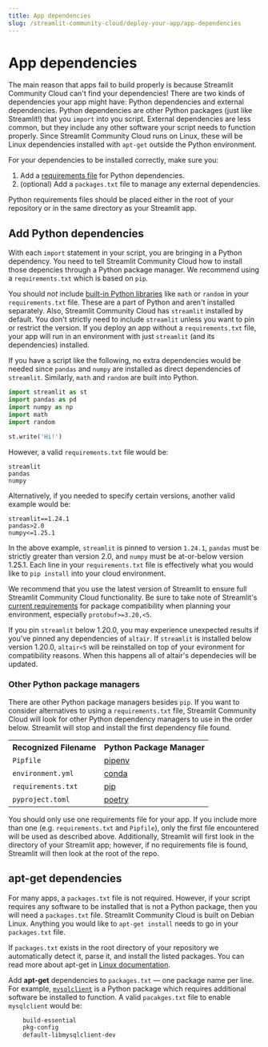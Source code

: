 ```yaml
---
title: App dependencies
slug: /streamlit-community-cloud/deploy-your-app/app-dependencies
---
```


# App dependencies

The main reason that apps fail to build properly is because Streamlit Community Cloud can't find your dependencies! There are two kinds of dependencies your app might have: Python dependencies and external dependencies. Python dependencies are other Python packages (just like Streamlit!) that you `import` into you script. External dependencies are less common, but they include any other software your script needs to function properly. Since Streamlit Community Cloud runs on Linux, these will be Linux dependencies installed with `apt-get` outside the Python environment.

For your dependencies to be installed correctly, make sure you:

1. Add a [requirements file](#add-python-dependencies) for Python dependencies.
2. (optional) Add a `packages.txt` file to manage any external dependencies.

<Note>

Python requirements files should be placed either in the root of your repository or in the same
directory as your Streamlit app.

</Note>

## Add Python dependencies

With each `import` statement in your script, you are bringing in a Python dependency. You need to tell Streamlit Community Cloud how to install those depencies through a Python package manager. We recommend using a `requirements.txt` which is based on `pip`.

You should _not_ include <a href="https://docs.python.org/3/py-modindex.html" target="_blank">built-in Python libraries</a> like `math` or `random` in your `requirements.txt` file. These are a part of Python and aren't installed separately. Also, Streamlit Community Cloud has `streamlit` installed by default. You don't strictly need to include `streamlit` unless you want to pin or restrict the version. If you deploy an app without a `requirements.txt` file, your app will run in an environment with just `streamlit` (and its dependencies) installed.

If you have a script like the following, no extra dependencies would be needed since `pandas` and `numpy` are installed as direct dependencies of `streamlit`. Similarly, `math` and `random` are built into Python.

```python
import streamlit as st
import pandas as pd
import numpy as np
import math
import random

st.write('Hi!')
```

However, a valid `requirements.txt` file would be:

```none
streamlit
pandas
numpy
```

Alternatively, if you needed to specify certain versions, another valid example would be:

```none
streamlit==1.24.1
pandas>2.0
numpy<=1.25.1
```

In the above example, `streamlit` is pinned to version `1.24.1`, `pandas` must be strictly greater than version 2.0, and `numpy` must be at-or-below version 1.25.1. Each line in your `requirements.txt` file is effectively what you would like to `pip install` into your cloud environment.

<Note>

We recommend that you use the latest version of Streamlit to ensure full Streamlit Community Cloud functionality. Be sure to take note of Streamlit's [current requirements](https://github.com/streamlit/streamlit/blob/develop/lib/setup.py) for package compatibility when planning your environment, especially `protobuf>=3.20,<5`.

</Note>

If you pin `streamlit` below 1.20.0, you may experience unexpected results if you've pinned any dependencies of `altair`. If `streamlit` is installed below version 1.20.0, `altair<5` will be reinstalled on top of your evironment for compatibility reasons. When this happens all of altair's dependecies will be updated.

### Other Python package managers

There are other Python package managers besides `pip`. If you want to consider alternatives to using a `requirements.txt` file, Streamlit Community Cloud will look for other Python dependency managers to use in the order below. Streamlit will stop and install the first dependency file found.

<table style={{ textAlign: 'center' }}>
    <tr>
        <th style={{ fontSize: '1.2em' }}> Recognized Filename</th>
        <th style={{ fontSize: '1.2em' }}>Python Package Manager</th>
    </tr>
    <tr>
        <td style={{ fontSize: '1em' }}><code>Pipfile</code></td>
        <td style={{ fontSize: '1em' }}><a href="https://pipenv-fork.readthedocs.io/en/latest/basics.html" target="_blank">pipenv</a></td>
    </tr>
    <tr>
        <td style={{ fontSize: '1em' }}><code>environment.yml</code></td>
        <td style={{ fontSize: '1em' }}><a href="https://conda.io/projects/conda/en/latest/user-guide/tasks/manage-environments.html#creating-an-environment-file-manually" target="_blank">conda</a></td>
    </tr>
    <tr>
        <td style={{ fontSize: '1em' }}><code>requirements.txt</code></td>
        <td style={{ fontSize: '1em' }}><a href="https://pip.pypa.io/en/stable/user_guide/#requirements-files" target="_blank">pip</a></td>
    </tr>
    <tr>
        <td style={{ fontSize: '1em' }}><code>pyproject.toml</code></td>
        <td style={{ fontSize: '1em' }}><a href="https://python-poetry.org/docs/basic-usage/" target="_blank">poetry</a></td>
    </tr>
</table>

<Warning>

You should only use one requirements file for your app. If you include more than one (e.g. `requirements.txt` and `Pipfile`), only the first file encountered will be used as described above. Additionally, Streamlit will first look in the directory of your Streamlit app; however, if no requirements file is found, Streamlit will then look at the root of the repo.

</Warning>

## apt-get dependencies

For many apps, a `packages.txt` file is not required. However, if your script requires any software to be installed that is not a Python package, then you will need a `packages.txt` file. Streamlit Community Cloud is built on Debian Linux. Anything you would like to `apt-get install` needs to go in your `packages.txt` file.

If `packages.txt` exists in the root directory of your repository we automatically detect it, parse it, and install the listed packages. You can read more about apt-get in <a href="https://linux.die.net/man/8/apt-get" target="_blank">Linux documentation</a>.

Add **apt-get** dependencies to `packages.txt` &mdash; one package name per line. For example, <a href="https://github.com/PyMySQL/mysqlclient" target="_blank"><code>mysqlclient</code></a> is a Python package which requires additional software be installed to function. A valid `pacakges.txt` file to enable `mysqlclient` would be:

```bash
    build-essential
    pkg-config
    default-libmysqlclient-dev
```
